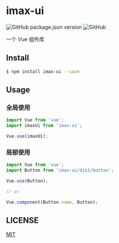 # imax-ui

![GitHub package.json version](https://img.shields.io/github/package-json/v/ByChoo/imax-ui.svg)
![GitHub](https://img.shields.io/github/license/ByChoo/imax-ui.svg)

一个 Vue 组件库

## Install

```bash
$ npm install imax-ui --save
```

## Usage

### 全局使用

```js
import Vue from 'vue';
import imaxUi from 'imax-ui';

Vue.use(imaxUi);
```

### 局部使用
```js
import Vue from 'vue';
import Button from 'imax-ui/dist/button';

Vue.use(Button);

// or

Vue.component(Button.name, Button);
```

## LICENSE

[MIT](https://github.com/ByChoo/imax-ui/blob/master/LICENSE)
